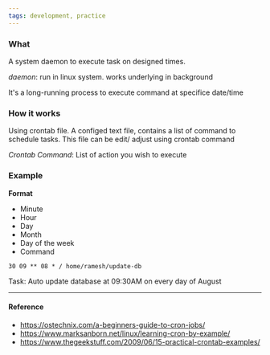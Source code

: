 ```yaml
---
tags: development, practice
---
```


### What

A system daemon to execute task on designed times.

_daemon_: run in linux system. works underlying in background

It's a long-running process to execute command at specifice date/time

### How it works

Using crontab file. A configed text file, contains a list of command to schedule tasks. This file can be edit/ adjust using crontab command

_Crontab Command_: List of action you wish to execute

### Example

**Format**

- Minute
- Hour
- Day
- Month
- Day of the week
- Command

`30 09 ** 08 * / home/ramesh/update-db`

Task: Auto update database at 09:30AM on every day of August

---

#### Reference

- https://ostechnix.com/a-beginners-guide-to-cron-jobs/
- https://www.marksanborn.net/linux/learning-cron-by-example/
- https://www.thegeekstuff.com/2009/06/15-practical-crontab-examples/
